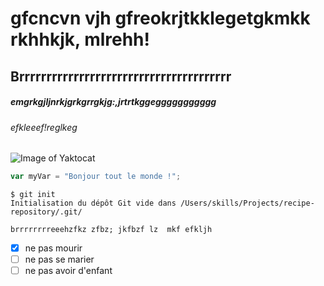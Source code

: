 # gfcncvn vjh gfreokrjtkklegetgkmkk rkhhkjk, mlrehh!
## Brrrrrrrrrrrrrrrrrrrrrrrrrrrrrrrrrrrrrrr
##### emgrkgjljnrkjgrkgrrgkjg:,jrtrtkggeggggggggggg
###### efkleeef!reglkeg
![Image of Yaktocat](https://octodex.github.com/images/yaktocat.png)
``` javascript
var myVar = "Bonjour tout le monde !";
```
```
$ git init
Initialisation du dépôt Git vide dans /Users/skills/Projects/recipe-repository/.git/
```
```
brrrrrrrreeehzfkz zfbz; jkfbzf lz  mkf efkljh
````
- [x] ne pas mourir
- [ ] ne pas se marier
- [ ] ne pas avoir d'enfant

